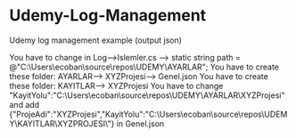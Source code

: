 # Udemy-Log-Management
Udemy log management example (output json)

You have to change in Log-->Islemler.cs --> static string path = @"C:\Users\ecoban\source\repos\UDEMY\AYARLAR";
You have to create these folder: AYARLAR--> XYZProjesi--> Genel.json
You have to create these folder: KAYITLAR--> XYZProjesi
You have to change "KayitYolu":"C:\Users\ecoban\source\repos\UDEMY\AYARLAR\XYZProjesi\" and 
add {"ProjeAdi":"XYZProjesi","KayitYolu":"C:\\Users\\ecoban\\source\\repos\\UDEMY\\KAYITLAR\\XYZPROJESI\\"} in Genel.json
